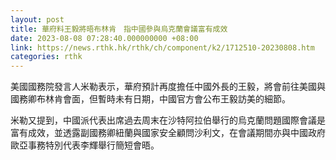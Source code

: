 ```yaml
---
layout: post
title: 華府料王毅將晤布林肯　指中國參與烏克蘭會議富有成效
date: 2023-08-08 07:28:40.000000000 +08:00
link: https://news.rthk.hk/rthk/ch/component/k2/1712510-20230808.htm
categories: rthk
---
```


美國國務院發言人米勒表示，華府預計再度擔任中國外長的王毅，將會前往美國與國務卿布林肯會面，但暫時未有日期，中國官方會公布王毅訪美的細節。

米勒又提到，中國派代表出席過去周末在沙特阿拉伯舉行的烏克蘭問題國際會議是富有成效，並透露副國務卿紐蘭與國家安全顧問沙利文，在會議期間亦與中國政府歐亞事務特別代表李輝舉行簡短會晤。
